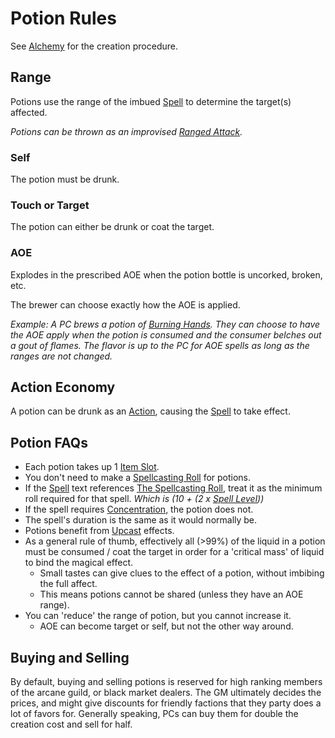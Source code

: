 # Potion Rules

See [Alchemy](Alchemy.md) for the creation procedure.

## Range

Potions use the range of the imbued [Spell](../Spellcasting/Spells.md) to determine the target(s) affected.

*Potions can be thrown as an improvised [Ranged Attack](../../Game%20Procedures/Ranged%20Attack.md).*

### Self

The potion must be drunk.

### Touch or Target

The potion can either be drunk or coat the target.

### AOE

Explodes in the prescribed AOE when the potion bottle is uncorked, broken, etc.

The brewer can choose exactly how the AOE is applied.

*Example: A PC brews a potion of [Burning Hands](../Spells/Spells%20by%20Level/Level%201/Burning%20Hands.md). They can choose to have the AOE apply when the potion is consumed and the consumer belches out a gout of flames. The flavor is up to the PC for AOE spells as long as the ranges are not changed.*

## Action Economy

A potion can be drunk as an [Action](../../Game%20Procedures/Action.md), causing the [Spell](../Spellcasting/Spells.md) to take effect.

## Potion FAQs

- Each potion takes up 1 [Item Slot](../../Player%20Characters/Derived%20Statistics/Item%20Slots.md).
- You don't need to make a [Spellcasting Roll](../Spellcasting/Spellcasting.md#The%20Spellcasting%20Roll) for potions.
- If the [Spell](../Spellcasting/Spells.md) text references [The Spellcasting Roll](../Spellcasting/Spellcasting.md#The%20Spellcasting%20Roll), treat it as the minimum roll required for that spell. *Which is (10 + (2 x [Spell Level](../Spells/Spell%20Level.md)))*
- If the spell requires [Concentration](../Spellcasting/Concentration.md), the potion does not.
- The spell's duration is the same as it would normally be.
- Potions benefit from [Upcast](../Spellcasting/Spellcasting.md#Upcast) effects.
- As a general rule of thumb, effectively all (>99%) of the liquid in a potion must be consumed / coat the target in order for a 'critical mass' of liquid to bind the magical effect.
	- Small tastes can give clues to the effect of a potion, without imbibing the full affect.
	- This means potions cannot be shared (unless they have an AOE range).
- You can 'reduce' the range of potion, but you cannot increase it.
	- AOE can become target or self, but not the other way around.

## Buying and Selling

By default, buying and selling potions is reserved for high ranking members of the arcane guild, or black market dealers. The GM ultimately decides the prices, and might give discounts for friendly factions that they party does a lot of favors for. Generally speaking, PCs can buy them for double the creation cost and sell for half.
